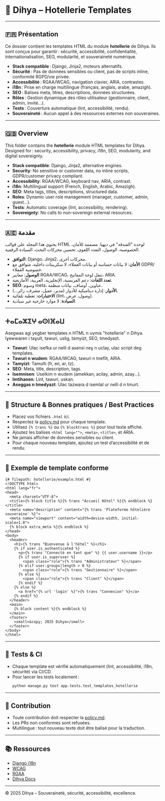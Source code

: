 # 🏨 Dihya – Hotellerie Templates

---

## 🇫🇷 Présentation

Ce dossier contient les templates HTML du module **hotellerie** de Dihya.
Ils sont conçus pour garantir : sécurité, accessibilité, confidentialité, internationalisation, SEO, modularité, et souveraineté numérique.

- **Stack compatible** : Django, Jinja2, moteurs alternatifs.
- **Sécurité** : Pas de données sensibles ou client, pas de scripts inline, conformité RGPD/vie privée.
- **Accessibilité** : RGAA/WCAG, navigation clavier, ARIA, contrastes.
- **i18n** : Prise en charge multilingue (français, anglais, arabe, amazigh).
- **SEO** : Balises meta, titres, descriptions, données structurées.
- **Rôles** : Gestion dynamique des rôles utilisateur (gestionnaire, client, admin, invité…).
- **Tests** : Couverture automatique (lint, accessibilité, rendu).
- **Souveraineté** : Aucun appel à des ressources externes non souveraines.

---

## 🇬🇧 Overview

This folder contains the **hotellerie** module HTML templates for Dihya.
Designed for : security, accessibility, privacy, i18n, SEO, modularity, and digital sovereignty.

- **Stack compatible**: Django, Jinja2, alternative engines.
- **Security**: No sensitive or customer data, no inline scripts, GDPR/customer privacy compliant.
- **Accessibility**: RGAA/WCAG, keyboard nav, ARIA, contrast.
- **i18n**: Multilingual support (French, English, Arabic, Amazigh).
- **SEO**: Meta tags, titles, descriptions, structured data.
- **Roles**: Dynamic user role management (manager, customer, admin, guest…).
- **Tests**: Automatic coverage (lint, accessibility, rendering).
- **Sovereignty**: No calls to non-sovereign external resources.

---

## 🇦🇪 مقدمة

يحتوي هذا المجلد على قوالب HTML لوحدة "الفندقة" في ديهيا.
مصممة للأمان، الخصوصية، الوصول، التعدد اللغوي، تحسين محركات البحث، السيادة الرقمية.

- **التوافق**: Django، Jinja2، محركات أخرى.
- **الأمان**: لا بيانات حساسة أو بيانات العملاء، لا سكريبتات داخلية، متوافق مع GDPR/خصوصية العملاء.
- **الوصول**: معايير RGAA/WCAG، تنقل لوحة المفاتيح، ARIA.
- **تعدد اللغات**: دعم الفرنسية، الإنجليزية، العربية، الأمازيغية.
- **SEO**: وسوم meta، عناوين، أوصاف، بيانات منظمة.
- **الأدوار**: إدارة ديناميكية للأدوار (مدير، عميل، مشرف، زائر...).
- **الاختبارات**: تغطية تلقائية (lint، وصول، عرض).
- **السيادة**: لا موارد خارجية غير سيادية.

---

## ⵜⴰⵎⴰⵣⵉⵖ ⴰⵙⵏⴼⴰⵡ

Asegwas agi yegber templates n HTML n uγmis "hotellerie" n Dihya.
Iɣewwaṛen i taɣult, tawuri, uslig, tamyizt, SEO, tmedyazt.

- **Tawuri**: Ulac isefka ur nelli d asensi neɣ n uclay, ulac script deg templates.
- **Tawuri n wudem**: RGAA/WCAG, tawuri n tneflit, ARIA.
- **Tamyizt**: Tamulti (fr, en, ar, tz).
- **SEO**: Meta, title, description, tags.
- **Isemnisen**: Uselkim n wudem (amekkan, acilay, admin, azay…).
- **Imtihanen**: Lint, tawuri, uskan.
- **Aseggas n tmedyazt**: Ulac tazwara d isemlal ur nelli d n tmurt.

---

## 🚀 Structure & Bonnes pratiques / Best Practices

- Placez vos fichiers `.html` ici.
- Respectez la [policy.md](./policy.md) pour chaque template.
- Utilisez `{% trans %}` ou `{% blocktrans %}` pour tout texte affiché.
- Ajoutez les balises `<html lang="">`, `<meta>`, `<title>`, et ARIA.
- Ne jamais afficher de données sensibles ou client.
- Pour chaque nouveau template, ajoutez un test d’accessibilité et de rendu.

---

## 🧩 Exemple de template conforme

```django
{# filepath: hotellerie/example.html #}
<!DOCTYPE html>
<html lang="fr">
<head>
  <meta charset="UTF-8">
  <title>{% block title %}{% trans "Accueil Hôtel" %}{% endblock %}</title>
  <meta name="description" content="{% trans 'Plateforme hôtelière souveraine' %}">
  <meta name="viewport" content="width=device-width, initial-scale=1.0">
  {% block extra_meta %}{% endblock %}
</head>
<body>
  <header>
    <h1>{% trans "Bienvenue à l'hôtel" %}</h1>
    {% if user.is_authenticated %}
      <p>{% trans "Connecté en tant que" %} {{ user.username }}</p>
      {% if user.is_superuser %}
        <span class="role">{% trans "Administrateur" %}</span>
      {% elif user.groups|length > 0 %}
        <span class="role">{% trans "Gestionnaire" %}</span>
      {% else %}
        <span class="role">{% trans "Client" %}</span>
      {% endif %}
    {% else %}
      <a href="{% url 'login' %}">{% trans "Connexion" %}</a>
    {% endif %}
  </header>
  <main>
    {% block content %}{% endblock %}
  </main>
  <footer>
    <small>&copy; 2025 Dihya</small>
  </footer>
</body>
</html>
```

---

## 🧪 Tests & CI

- Chaque template est vérifié automatiquement (lint, accessibilité, i18n, sécurité) via CI/CD.
- Pour lancer les tests localement :
  ```bash
  python manage.py test app.tests.test_templates_hotellerie
  ```

---

## 🤝 Contribution

- Toute contribution doit respecter la [policy.md](./policy.md).
- Les PRs non conformes sont refusées.
- Multilingue : tout nouveau texte doit être balisé pour la traduction.

---

## 📚 Ressources

- [Django i18n](https://docs.djangoproject.com/fr/stable/topics/i18n/translation/)
- [WCAG](https://www.w3.org/WAI/standards-guidelines/wcag/)
- [RGAA](https://accessibilite.numerique.gouv.fr/methode/criteres/)
- [Dihya Docs](../../../../docs/)

---

© 2025 Dihya – Souveraineté, sécurité, accessibilité, excellence.
